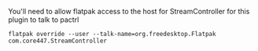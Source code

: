 You'll need to allow flatpak access to the host for StreamController for this plugin to talk to pactrl

```
flatpak override --user --talk-name=org.freedesktop.Flatpak com.core447.StreamController
```